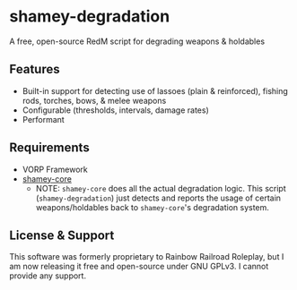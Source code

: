 # shamey-degradation

A free, open-source RedM script for degrading weapons & holdables

## Features
- Built-in support for detecting use of lassoes (plain & reinforced), fishing rods, torches, bows, & melee weapons
- Configurable (thresholds, intervals, damage rates)
- Performant

## Requirements
- VORP Framework
- [shamey-core](https://github.com/ShameyWinehouse/shamey-core)
  - NOTE: `shamey-core` does all the actual degradation logic. This script (`shamey-degradation`) just detects and reports the usage of certain weapons/holdables back to `shamey-core`'s degradation system.

## License & Support
This software was formerly proprietary to Rainbow Railroad Roleplay, but I am now releasing it free and open-source under GNU GPLv3. I cannot provide any support.